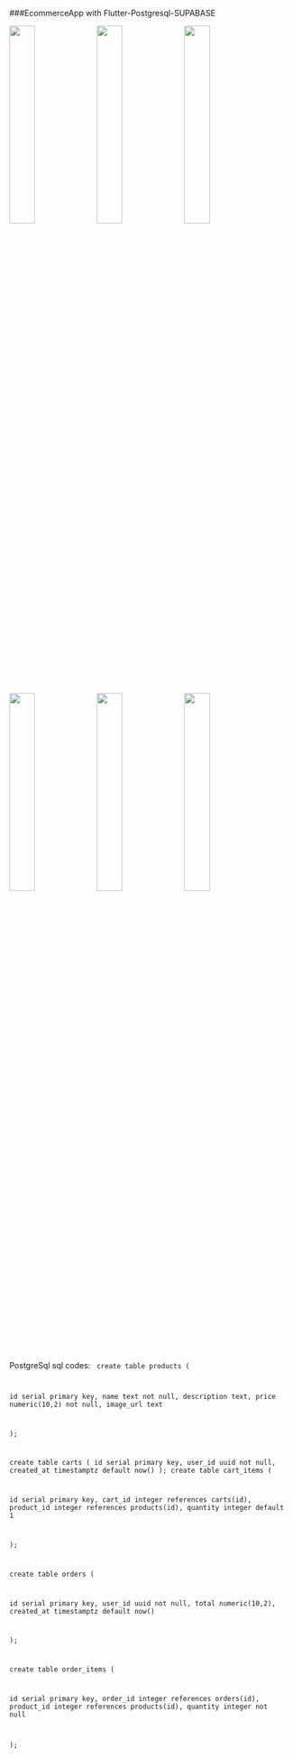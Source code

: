 ###EcommerceApp with Flutter-Postgresql-SUPABASE 


<p float="left">
  <img src="https://github.com/user-attachments/assets/ec3adab4-5f5a-4949-8c9f-0ceaf07df377" width="30%" />
  <img src="https://github.com/user-attachments/assets/f275a1c0-959f-4367-a180-e181ea3b9ec9" width="30%" />
  <img src="https://github.com/user-attachments/assets/1ee6d377-9ef0-4f6b-b580-60f8d611c62c" width="30%" />
</p>

<p float="left">
  <img src="https://github.com/user-attachments/assets/a358bb2b-ecf1-41f0-91fe-fcc9f9f6b48a" width="30%" />
  <img src="https://github.com/user-attachments/assets/6909dc2e-934a-4763-adba-7d0bcf588053" width="30%" />
  <img src="https://github.com/user-attachments/assets/92735d56-150f-4ed4-b993-35df6cc92ae7" width="30%" />
</p>

 
 

PostgreSql
sql codes: 
<code>
create table products (

  id          serial primary key,
  name        text        not null,
  description text,
  price       numeric(10,2) not null,
  image_url   text

);


create table carts (
  id          serial primary key,
  user_id     uuid        not null,
  created_at  timestamptz default now()
);
create table cart_items (

  id          serial primary key,
  cart_id     integer     references carts(id),
  product_id  integer     references products(id),
  quantity    integer     default 1

);

create table orders (

  id          serial primary key,
  user_id     uuid      not null,
  total       numeric(10,2),
  created_at  timestamptz default now()

);

create table order_items (

  id          serial primary key,
  order_id    integer    references orders(id),
  product_id  integer    references products(id),
  quantity    integer    not null

);
</code>
